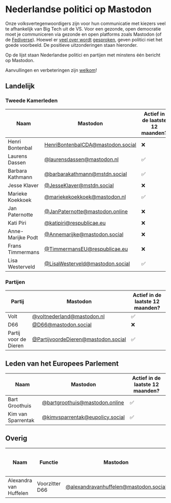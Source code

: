 # Nederlandse politici op Mastodon

Onze volksvertegenwoordigers zijn voor hun communicatie met kiezers veel te afhankelijk van Big Tech uit de VS. Voor een gezonde, open democratie moet je communiceren via gezonde en open platforms zoals Mastodon (of de [Fediverse](https://nl.wikipedia.org/wiki/Fediverse)). Hoewel er [veel over wordt](https://tweakers.net/nieuws/232900/groot-deel-van-tweede-kamer-wil-sidn-migratie-naar-aws-tegenhouden.html) [gesproken](https://ibestuur.nl/artikel/kamer-zet-inhaalspurt-digitale-autonomie-in/), geven politici niet het goede voorbeeld. De positieve uitzonderingen staan hieronder.

Op de lijst staan Nederlandse politici en partijen met minstens één bericht op Mastodon.

Aanvullingen en verbeteringen zijn [welkom](https://github.com/reithose/politici-op-mastodon/edit/main/readme.md)!

## Landelijk

### Tweede Kamerleden

| Naam              | Mastodon                                                                        | Actief in de laatste 12 maanden? |
| ----------------- | ------------------------------------------------------------------------------- | -------------------------------- |
| Henri Bontenbal   | [HenriBontenbalCDA@mastodon.social](https://mastodon.social/@HenriBontenbalCDA) | ❌                               |
| Laurens Dassen    | [@laurensdassen@mastodon.nl](https://mastodon.nl/@laurensdassen)                | ✅                               |
| Barbara Kathmann  | [@barbarakathmann@mstdn.social](https://mstdn.social/@barbarakathmann)          | ✅                               |
| Jesse Klaver      | [@JesseKlaver@mstdn.social](https://mstdn.social/@JesseKlaver)                  | ❌                               |
| Marieke Koekkoek  | [@mariekekoekkoek@mastodon.nl](https://mastodon.nl/@mariekekoekkoek)            | ✅                               |
| Jan Paternotte    | [@JanPaternotte@mastodon.online](https://mastodon.online/@JanPaternotte)        | ❌                               |
| Kati Piri         | [@katipiri@respublicae.eu](https://respublicae.eu/@katipiri)                    | ❌                               |
| Anne-Marijke Podt | [@Annemarijke@mastodon.social](https://mastodon.social/@Annemarijke)            | ❌                               |
| Frans Timmermans  | [@TimmermansEU@respublicae.eu](https://respublicae.eu/@TimmermansEU)            | ❌                               |
| Lisa Westerveld   | [@LisaWesterveld@mastodon.social](https://mastodon.social/@LisaWesterveld)      | ✅                               |

### Partijen

| Partij                | Mastodon                                                                           | Actief in de laatste 12 maanden? |
| --------------------- | ---------------------------------------------------------------------------------- | -------------------------------- |
| Volt                  | [@voltnederland@mastodon.nl](https://mastodon.social/@voltnederland@mastodon.nl)   | ✅                               |
| D66                   | [@D66@mastodon.social](https://mastodon.social/@D66)                               | ❌                               |
| Partij voor de Dieren | [@PartijvoordeDieren@mastodon.social](https://mastodon.social/@PartijvoordeDieren) | ✅                               |

## Leden van het Europees Parlement

| Naam               | Mastodon                                                                   | Actief in de laatste 12 maanden? |
| ------------------ | -------------------------------------------------------------------------- | -------------------------------- |
| Bart Groothuis     | [@bartgroothuis@mastodon.online](https://mastodon.online/@bartgroothuis)   | ✅                               |
| Kim van Sparrentak | [@kimvsparrentak@eupolicy.social](https://eupolicy.social/@kimvsparrentak) | ✅                               |

## Overig

| Naam                   | Functie        | Mastodon                                                                               | Actief in de laatste 12 maanden? |
| ---------------------- | -------------- | -------------------------------------------------------------------------------------- | -------------------------------- |
| Alexandra van Huffelen | Voorzitter D66 | [@alexandravanhuffelen@mastodon.social](https://mastodon.social/@alexandravanhuffelen) | ✅                               |
